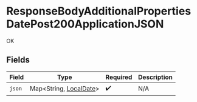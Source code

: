 # ResponseBodyAdditionalPropertiesDatePost200ApplicationJSON

OK


## Fields

| Field                                                                                        | Type                                                                                         | Required                                                                                     | Description                                                                                  |
| -------------------------------------------------------------------------------------------- | -------------------------------------------------------------------------------------------- | -------------------------------------------------------------------------------------------- | -------------------------------------------------------------------------------------------- |
| `json`                                                                                       | Map<String, [LocalDate](https://docs.oracle.com/javase/8/docs/api/java/time/LocalDate.html)> | :heavy_check_mark:                                                                           | N/A                                                                                          |